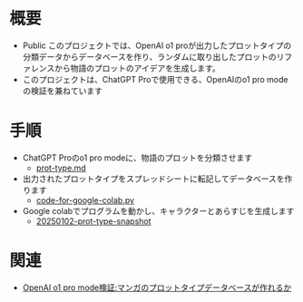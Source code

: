 # 概要
- Public このプロジェクトでは、OpenAI o1 proが出力したプロットタイプの分類データからデータベースを作り、ランダムに取り出したプロットのリファレンスから物語のプロットのアイデアを生成します。
- このプロジェクトは、ChatGPT Proで使用できる、OpenAIのo1 pro modeの検証を兼ねています

# 手順
- ChatGPT Proのo1 pro modeに、物語のプロットを分類させます
  - [prot-type.md](https://github.com/masa-jp-art/prot-type-db/blob/main/prot-type.md)
- 出力されたプロットタイプをスプレッドシートに転記してデータベースを作ります
  - [code-for-google-colab.py](https://github.com/masa-jp-art/prot-type-db/blob/main/code-for-google-colab.py)
- Google colabでプログラムを動かし、キャラクターとあらすじを生成します
  - [20250102-prot-type-snapshot](https://docs.google.com/spreadsheets/d/1vLihxLF6ICbKBCVnP6tBbZEoWA-eDNM095_UnNLsTyg/)
 
# 関連
- [OpenAI o1 pro mode検証:マンガのプロットタイプデータベースが作れるか](https://note.com/msfmnkns/n/nec75b5ce0db0)
